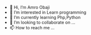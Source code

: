 - 👋 Hi, I’m Amro Obaji
- 👀 I’m interested in Learn programming
- 🌱 I’m currently learning Php,Python
- 💞️ I’m looking to collaborate on ...
- 📫 How to reach me ...

<!---
AmroObaji/AmroObaji is a ✨ special ✨ repository because its `README.md` (this file) appears on your GitHub profile.
You can click the Preview link to take a look at your changes.
--->
